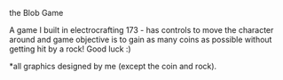 the Blob Game

A game I built in electrocrafting 173 - has controls to move the character around and game objective is to gain as many coins as possible without getting hit by a rock! Good luck :)

*all graphics designed by me (except the coin and rock). 
